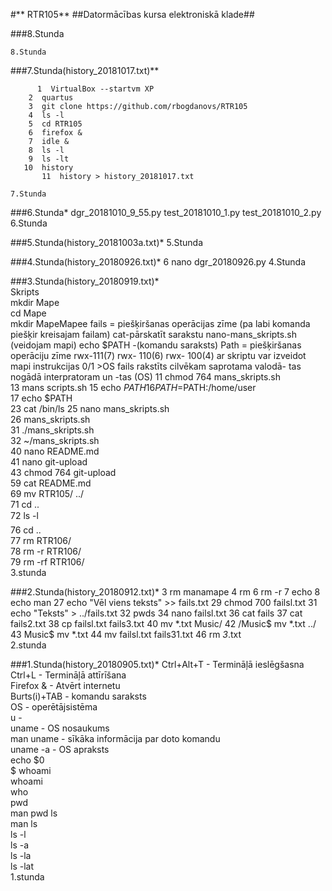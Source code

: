 #** RTR105**
##Datormācības kursa elektroniskā klade##
    
###8.Stunda   
 
    8.Stunda      
###7.Stunda(history_20181017.txt)**
```
      1  VirtualBox --startvm XP
    2  quartus
    3  git clone https://github.com/rbogdanovs/RTR105
    4  ls -l
    5  cd RTR105
    6  firefox &
    7  idle &
    8  ls -l
    9  ls -lt
   10  history
       11  history > history_20181017.txt
```
    7.Stunda

###6.Stunda*
    dgr_20181010_9_55.py
    test_20181010_1.py
    test_20181010_2.py
    6.Stunda

###5.Stunda(history_20181003a.txt)*
    5.Stunda

###4.Stunda(history_20180926.txt)*
    6  nano dgr_20180926.py
    4.Stunda

###3.Stunda(history_20180919.txt)*   
  Skripts  
  mkdir Mape  
  cd	Mape  
  mkdir MapeMapee fails = piešķiršanas operācijas zīme (pa labi komanda piešķir kreisajam failam) cat-pārskatīt sarakstu nano-mans_skripts.sh (veidojam mapi) echo $PATH -(komandu saraksts) Path = piešķiršanas operāciju zīme rwx-111(7) rwx- 110(6) rwx- 100(4) ar skriptu var izveidot mapi instrukcijas 0/1 >OS fails rakstīts cilvēkam saprotama valodā- tas nogādā interpratoram un -tas (OS)
     11  chmod 764 mans_skripts.sh   
     13  mans scripts.sh
     15  echo $PATH  
     16  PATH=$PATH:/home/user  
     17  echo $PATH  
     23  cat /bin/ls 
     25  nano mans_skripts.sh   
     26  mans_skripts.sh   
     31  ./mans_skripts.sh  
     32  ~/mans_skripts.sh   
     40  nano README.md   
     41  nano git-upload  
     43  chmod 764 git-upload   
     59  cat README.md   
     69  mv RTR105/ ../  
     71  cd ..  
     72  ls -l\  
     76  cd ..  
     77  rm RTR106/  
     78  rm -r RTR106/  
     79  rm -rf RTR106/      
        3.stunda
        
###2.Stunda(history_20180912.txt)*
      3  rm manamape
     4  rm
      6  rm -r
     7  echo
      8  echo man
     27  echo "Vēl viens teksts" >> fails.txt
     29  chmod 700 failsl.txt
     31  echo "Teksts" > ../fails.txt
     32  pwds
     34  nano failsl.txt
     36  cat fails
     37  cat fails2.txt
     38  cp failsl.txt fails3.txt
     40  mv *.txt Music/
     42  /Music$ mv *.txt ../
     43  Music$ mv *.txt
     44  mv failsl.txt fails31.txt
     46  rm *3*.txt   
      2.stunda    

###1.Stunda(history_20180905.txt)*
  Ctrl+Alt+T  - Termināļā ieslēgšasna  
  Ctrl+L   - Termināļā attīrīšana  
  Firefox &   - Atvērt internetu  
  Burts(i)+TAB    - komandu saraksts  
  OS  - operētājsistēma  
  u   -   
  uname  - OS nosaukums  
  man uname   - sīkāka informācija par doto komandu  
  uname -a   - OS apraksts  
  echo $0  
  $ whoami  
  whoami  
  who  
  pwd  
  man pwd
  ls  
  man ls  
  ls -l  
  ls -a  
  ls -la  
  ls -lat  
  1.stunda  
